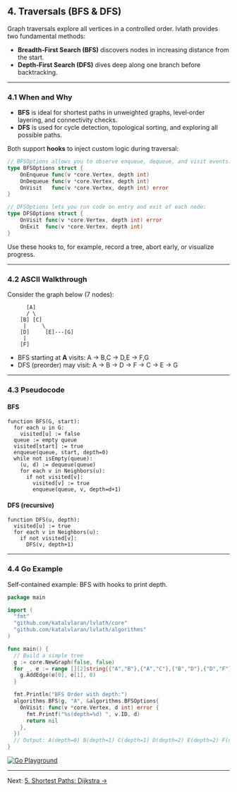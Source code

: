 ## 4. Traversals (BFS & DFS)

Graph traversals explore all vertices in a controlled order. lvlath provides two fundamental methods:

* **Breadth‑First Search (BFS)** discovers nodes in increasing distance from the start.
* **Depth‑First Search (DFS)** dives deep along one branch before backtracking.

---

### 4.1 When and Why

* **BFS** is ideal for shortest paths in unweighted graphs, level‑order layering, and connectivity checks.
* **DFS** is used for cycle detection, topological sorting, and exploring all possible paths.

Both support **hooks** to inject custom logic during traversal:

```go
// BFSOptions allows you to observe enqueue, dequeue, and visit events:
type BFSOptions struct {
    OnEnqueue func(v *core.Vertex, depth int)
    OnDequeue func(v *core.Vertex, depth int)
    OnVisit   func(v *core.Vertex, depth int) error
}

// DFSOptions lets you run code on entry and exit of each node:
type DFSOptions struct {
    OnVisit func(v *core.Vertex, depth int) error
    OnExit  func(v *core.Vertex, depth int)
}
```

Use these hooks to, for example, record a tree, abort early, or visualize progress.

---

### 4.2 ASCII Walkthrough

Consider the graph below (7 nodes):

```
      [A]
      / \
    [B] [C]
     |     \
    [D]     [E]---[G]
     |
    [F]
```

* BFS starting at **A** visits: A → B,C → D,E → F,G
* DFS (preorder) may visit: A → B → D → F → C → E → G

---

### 4.3 Pseudocode

#### BFS

```text
function BFS(G, start):
  for each u in G:
    visited[u] := false
  queue := empty queue
  visited[start] := true
  enqueue(queue, start, depth=0)
  while not isEmpty(queue):
    (u, d) := dequeue(queue)
    for each v in Neighbors(u):
      if not visited[v]:
        visited[v] := true
        enqueue(queue, v, depth=d+1)
```

#### DFS (recursive)

```text
function DFS(u, depth):
  visited[u] := true
  for each v in Neighbors(u):
    if not visited[v]:
      DFS(v, depth+1)
```

---

### 4.4 Go Example

Self‑contained example: BFS with hooks to print depth.
```go
package main

import (
  "fmt"
  "github.com/katalvlaran/lvlath/core"
  "github.com/katalvlaran/lvlath/algorithms"
)

func main() {
  // Build a simple tree
  g := core.NewGraph(false, false)
  for _, e := range [][2]string{{"A","B"},{"A","C"},{"B","D"},{"D","F"},{"C","E"},{"E","G"}} {
    g.AddEdge(e[0], e[1], 0)
  }

  fmt.Println("BFS Order with depth:")
  algorithms.BFS(g, "A", &algorithms.BFSOptions{
    OnVisit: func(v *core.Vertex, d int) error {
      fmt.Printf("%s(depth=%d) ", v.ID, d)
      return nil
    },
  })
  // Output: A(depth=0) B(depth=1) C(depth=1) D(depth=2) E(depth=2) F(depth=3) G(depth=3)
}
```
[![Go Playground](https://img.shields.io/badge/Go_Playground-BFS-blue?logo=go)](https://go.dev/play/p/sn7NhFsA2-M)

---

Next: [5. Shortest Paths: Dijkstra →](DIJKSTRA.md)

